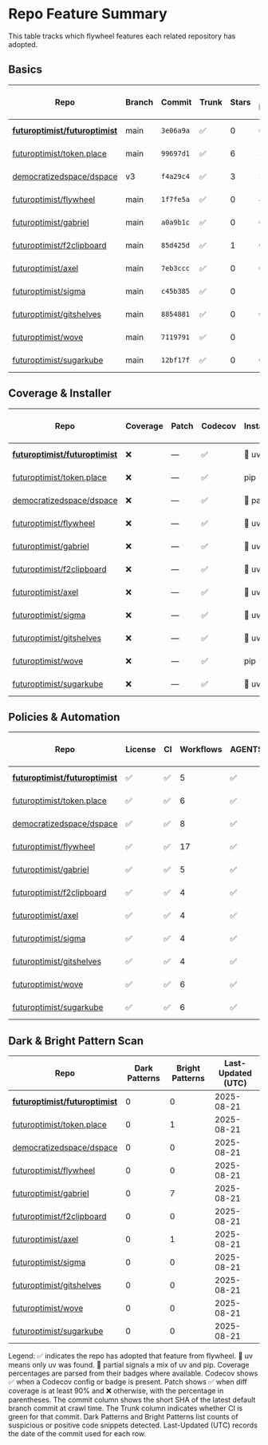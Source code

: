 # Repo Feature Summary

This table tracks which flywheel features each related repository has adopted.

<!-- spellchecker: disable -->
## Basics
| Repo | Branch | Commit | Trunk | Stars | Open Issues | Last-Updated (UTC) |
| ---- | ------ | ------ | ----- | ----- | ----------- | ----------------- |
| **[futuroptimist/futuroptimist](https://github.com/futuroptimist/futuroptimist)** | main | `3e06a9a` | ✅ | 0 | 0 | 2025-08-21 |
| [futuroptimist/token.place](https://github.com/futuroptimist/token.place) | main | `99697d1` | ✅ | 6 | 3 | 2025-08-21 |
| [democratizedspace/dspace](https://github.com/democratizedspace/dspace) | v3 | `f4a29c4` | ✅ | 3 | 37 | 2025-08-21 |
| [futuroptimist/flywheel](https://github.com/futuroptimist/flywheel) | main | `1f7fe5a` | ✅ | 0 | 4 | 2025-08-21 |
| [futuroptimist/gabriel](https://github.com/futuroptimist/gabriel) | main | `a0a9b1c` | ✅ | 0 | 0 | 2025-08-21 |
| [futuroptimist/f2clipboard](https://github.com/futuroptimist/f2clipboard) | main | `85d425d` | ✅ | 1 | 0 | 2025-08-21 |
| [futuroptimist/axel](https://github.com/futuroptimist/axel) | main | `7eb3ccc` | ✅ | 0 | 0 | 2025-08-21 |
| [futuroptimist/sigma](https://github.com/futuroptimist/sigma) | main | `c45b385` | ✅ | 0 | 1 | 2025-08-21 |
| [futuroptimist/gitshelves](https://github.com/futuroptimist/gitshelves) | main | `8854881` | ✅ | 0 | 0 | 2025-08-21 |
| [futuroptimist/wove](https://github.com/futuroptimist/wove) | main | `7119791` | ✅ | 0 | 1 | 2025-08-21 |
| [futuroptimist/sugarkube](https://github.com/futuroptimist/sugarkube) | main | `12bf17f` | ✅ | 0 | 0 | 2025-08-21 |

## Coverage & Installer
| Repo | Coverage | Patch | Codecov | Installer | Last-Updated (UTC) |
| ---- | -------- | ----- | ------- | --------- | ----------------- |
| **[futuroptimist/futuroptimist](https://github.com/futuroptimist/futuroptimist)** | ❌ | — | ✅ | 🚀 uv | 2025-08-21 |
| [futuroptimist/token.place](https://github.com/futuroptimist/token.place) | ❌ | — | ✅ | pip | 2025-08-21 |
| [democratizedspace/dspace](https://github.com/democratizedspace/dspace) | ❌ | — | ✅ | 🔶 partial | 2025-08-21 |
| [futuroptimist/flywheel](https://github.com/futuroptimist/flywheel) | ❌ | — | ✅ | 🚀 uv | 2025-08-21 |
| [futuroptimist/gabriel](https://github.com/futuroptimist/gabriel) | ❌ | — | ✅ | 🚀 uv | 2025-08-21 |
| [futuroptimist/f2clipboard](https://github.com/futuroptimist/f2clipboard) | ❌ | — | ✅ | 🚀 uv | 2025-08-21 |
| [futuroptimist/axel](https://github.com/futuroptimist/axel) | ❌ | — | ✅ | 🚀 uv | 2025-08-21 |
| [futuroptimist/sigma](https://github.com/futuroptimist/sigma) | ❌ | — | ✅ | 🚀 uv | 2025-08-21 |
| [futuroptimist/gitshelves](https://github.com/futuroptimist/gitshelves) | ❌ | — | ✅ | 🚀 uv | 2025-08-21 |
| [futuroptimist/wove](https://github.com/futuroptimist/wove) | ❌ | — | ✅ | pip | 2025-08-21 |
| [futuroptimist/sugarkube](https://github.com/futuroptimist/sugarkube) | ❌ | — | ✅ | 🚀 uv | 2025-08-21 |

## Policies & Automation
| Repo | License | CI | Workflows | AGENTS.md | Code of Conduct | Contributing | Pre-commit | Last-Updated (UTC) |
| ---- | ------- | -- | --------- | --------- | --------------- | ------------ | ---------- | ----------------- |
| **[futuroptimist/futuroptimist](https://github.com/futuroptimist/futuroptimist)** | ✅ | ✅ | 5 | ✅ | ✅ | ✅ | ✅ | 2025-08-21 |
| [futuroptimist/token.place](https://github.com/futuroptimist/token.place) | ✅ | ✅ | 6 | ✅ | ✅ | ✅ | ✅ | 2025-08-21 |
| [democratizedspace/dspace](https://github.com/democratizedspace/dspace) | ✅ | ✅ | 8 | ✅ | ✅ | ✅ | ✅ | 2025-08-21 |
| [futuroptimist/flywheel](https://github.com/futuroptimist/flywheel) | ✅ | ✅ | 17 | ✅ | ✅ | ✅ | ✅ | 2025-08-21 |
| [futuroptimist/gabriel](https://github.com/futuroptimist/gabriel) | ✅ | ✅ | 5 | ✅ | ✅ | ✅ | ✅ | 2025-08-21 |
| [futuroptimist/f2clipboard](https://github.com/futuroptimist/f2clipboard) | ✅ | ✅ | 4 | ✅ | ✅ | ✅ | ✅ | 2025-08-21 |
| [futuroptimist/axel](https://github.com/futuroptimist/axel) | ✅ | ✅ | 4 | ✅ | ✅ | ✅ | ✅ | 2025-08-21 |
| [futuroptimist/sigma](https://github.com/futuroptimist/sigma) | ✅ | ✅ | 4 | ✅ | ✅ | ✅ | ✅ | 2025-08-21 |
| [futuroptimist/gitshelves](https://github.com/futuroptimist/gitshelves) | ✅ | ✅ | 4 | ✅ | ❌ | ❌ | ❌ | 2025-08-21 |
| [futuroptimist/wove](https://github.com/futuroptimist/wove) | ✅ | ✅ | 6 | ✅ | ✅ | ✅ | ✅ | 2025-08-21 |
| [futuroptimist/sugarkube](https://github.com/futuroptimist/sugarkube) | ✅ | ✅ | 6 | ✅ | ✅ | ✅ | ✅ | 2025-08-21 |

## Dark & Bright Pattern Scan
| Repo | Dark Patterns | Bright Patterns | Last-Updated (UTC) |
| ---- | ------------- | --------------- | ----------------- |
| **[futuroptimist/futuroptimist](https://github.com/futuroptimist/futuroptimist)** | 0 | 0 | 2025-08-21 |
| [futuroptimist/token.place](https://github.com/futuroptimist/token.place) | 0 | 1 | 2025-08-21 |
| [democratizedspace/dspace](https://github.com/democratizedspace/dspace) | 0 | 0 | 2025-08-21 |
| [futuroptimist/flywheel](https://github.com/futuroptimist/flywheel) | 0 | 0 | 2025-08-21 |
| [futuroptimist/gabriel](https://github.com/futuroptimist/gabriel) | 0 | 7 | 2025-08-21 |
| [futuroptimist/f2clipboard](https://github.com/futuroptimist/f2clipboard) | 0 | 0 | 2025-08-21 |
| [futuroptimist/axel](https://github.com/futuroptimist/axel) | 0 | 1 | 2025-08-21 |
| [futuroptimist/sigma](https://github.com/futuroptimist/sigma) | 0 | 0 | 2025-08-21 |
| [futuroptimist/gitshelves](https://github.com/futuroptimist/gitshelves) | 0 | 0 | 2025-08-21 |
| [futuroptimist/wove](https://github.com/futuroptimist/wove) | 0 | 0 | 2025-08-21 |
| [futuroptimist/sugarkube](https://github.com/futuroptimist/sugarkube) | 0 | 0 | 2025-08-21 |

Legend: ✅ indicates the repo has adopted that feature from flywheel. 🚀 uv means only uv was found. 🔶 partial signals a mix of uv and pip.
Coverage percentages are parsed from their badges where available. Codecov shows ✅ when a Codecov config or badge is present. Patch shows ✅ when diff coverage is at least 90% and ❌ otherwise, with the percentage in parentheses.
The commit column shows the short SHA of the latest default branch commit at crawl time. The Trunk column indicates whether CI is green for that commit. Dark Patterns and Bright Patterns list counts of suspicious or positive code snippets detected.
Last-Updated (UTC) records the date of the commit used for each row.
